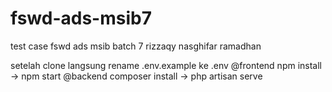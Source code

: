 # fswd-ads-msib7
 test case fswd ads  msib batch 7 rizzaqy nasghifar ramadhan

 setelah clone langsung rename .env.example ke .env
 @frontend npm install -> npm start
 @backend composer install -> php artisan serve
